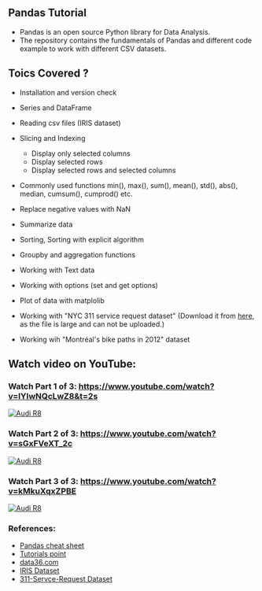## Pandas Tutorial
- Pandas is an open source Python library for Data Analysis. 
- The repository contains the fundamentals of Pandas and different code example to work with different CSV datasets.

## Toics Covered ?
- Installation and version check
- Series and DataFrame
- Reading csv files (IRIS dataset)
- Slicing and Indexing
  - Display only selected columns
  - Display selected rows
  - Display selected rows and selected columns
- Commonly used functions min(), max(), sum(), mean(), std(), abs(), median, cumsum(), cumprod() etc. 
- Replace negative values with NaN
- Summarize data
- Sorting, Sorting with explicit algorithm
- Groupby and aggregation functions
- Working with Text data
- Working with options (set and get options)
- Plot of data with matplolib


- Working with "NYC 311 service request dataset" (Download it from [here](https://nycopendata.socrata.com/Social-Services/311-Service-Requests-from-2010-to-Present/erm2-nwe9), as the file is large and can not be uploaded.)
- Working wih "Montréal's bike paths in 2012" dataset

## Watch video on YouTube:

### Watch Part 1 of 3: https://www.youtube.com/watch?v=IYIwNQcLwZ8&t=2s
[![Audi R8](https://i9.ytimg.com/vi/IYIwNQcLwZ8/mqdefault.jpg?sqp=CJztz-YF&rs=AOn4CLAuk6xXlYiN7GyrnvFwt7hcyxLe9Q&time=1557395337489)](https://www.youtube.com/watch?v=IYIwNQcLwZ8&t=2s "pandas tutorial")

### Watch Part 2 of 3: https://www.youtube.com/watch?v=sGxFVeXT_2c
[![Audi R8](https://i9.ytimg.com/vi/sGxFVeXT_2c/mqdefault.jpg?sqp=CMjvz-YF&rs=AOn4CLD8A96rHTWp8GX8KmrakGlN8q8DKA&time=1557395529504)](https://www.youtube.com/watch?v=sGxFVeXT_2c "pandas tutorial")

### Watch Part 3 of 3: https://www.youtube.com/watch?v=kMkuXqxZPBE
[![Audi R8](https://i9.ytimg.com/vi/kMkuXqxZPBE/mqdefault.jpg?sqp=CMjvz-YF&rs=AOn4CLDDtTfHEurVbR94zyOWo7ORnB0zQQ&time=1557395531431)](https://www.youtube.com/watch?v=kMkuXqxZPBE "pandas tutorial")

### References: 
- [Pandas cheat sheet](https://github.com/pandas-dev/pandas/blob/master/doc/cheatsheet/Pandas_Cheat_Sheet.pdf)
- [Tutorials point](https://www.tutorialspoint.com/python_pandas/index.htm)
- [data36.com](https://data36.com/pandas-tutorial-3-important-data-formatting-methods-merge-sort-reset_index-fillna/)
- [IRIS Dataset](https://archive.ics.uci.edu/ml/datasets/iris)
- [311-Servce-Request Dataset](https://nycopendata.socrata.com/Social-Services/311-Service-Requests-from-2010-to-Present/erm2-nwe9)
